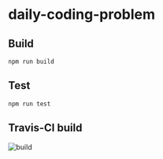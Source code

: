 # daily-coding-problem



## Build
```npm run build```



## Test
```npm run test```



## Travis-CI build
![build](https://travis-ci.com/pamanow/daily-coding-problem.svg?branch=master)
